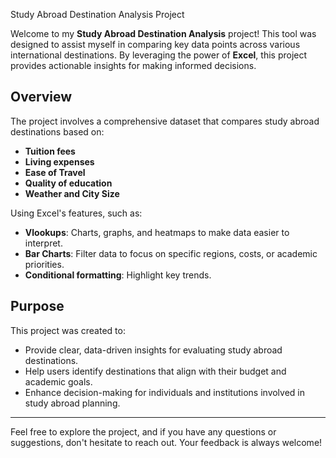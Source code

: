 Study Abroad Destination Analysis Project

Welcome to my **Study Abroad Destination Analysis** project! This tool was designed to assist myself in comparing key data points across various international destinations. By leveraging the power of **Excel**, this project provides actionable insights for making informed decisions.

## Overview

The project involves a comprehensive dataset that compares study abroad destinations based on:
- **Tuition fees**
- **Living expenses**
- **Ease of Travel**
- **Quality of education**
- **Weather and City Size**

Using Excel's features, such as:
- **Vlookups**: Charts, graphs, and heatmaps to make data easier to interpret.
- **Bar Charts**: Filter data to focus on specific regions, costs, or academic priorities.
- **Conditional formatting**: Highlight key trends.

## Purpose

This project was created to:
- Provide clear, data-driven insights for evaluating study abroad destinations.
- Help users identify destinations that align with their budget and academic goals.
- Enhance decision-making for individuals and institutions involved in study abroad planning.


---

Feel free to explore the project, and if you have any questions or suggestions, don't hesitate to reach out. Your feedback is always welcome!
